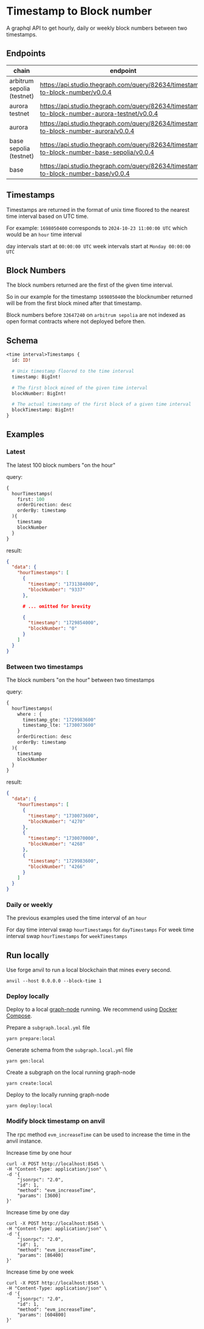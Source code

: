 # Timestamp to Block number

A graphql API to get hourly, daily or weekly block numbers between two timestamps.

## Endpoints
| chain                      | endpoint                                                                                            |
| -------------------------- | --------------------------------------------------------------------------------------------------- |
| arbitrum sepolia (testnet) | https://api.studio.thegraph.com/query/82634/timestamp-to-block-number/v0.0.4                |
| aurora testnet             | https://api.studio.thegraph.com/query/82634/timestamp-to-block-number-aurora-testnet/v0.0.4 |
| aurora                     | https://api.studio.thegraph.com/query/82634/timestamp-to-block-number-aurora/v0.0.4         |
| base sepolia (testnet)     | https://api.studio.thegraph.com/query/82634/timestamp-to-block-number-base-sepolia/v0.0.4   |
| base                       | https://api.studio.thegraph.com/query/82634/timestamp-to-block-number-base/v0.0.4           |



## Timestamps
Timestamps are returned in the format of unix time floored to the nearest time interval based on UTC time.

For example:
`1698050400` corresponds to `2024-10-23 11:00:00 UTC` which would be an `hour` time interval

day intervals start at `00:00:00 UTC`
week intervals start at `Monday 00:00:00 UTC`


## Block Numbers
The block numbers returned are the first of the given time interval.

So in our example for the timestamp `1698050400` the blocknumber returned will be from the first block mined after that timestamp.

Block numbers before `32647240` on `arbitrum sepolia` are not indexed as open format contracts where not deployed before then.

## Schema
```graphql
<time interval>Timestamps {
  id: ID!

  # Unix timestamp floored to the time interval
  timestamp: BigInt!

  # The first block mined of the given time interval
  blockNumber: BigInt!

  # The actual timestamp of the first block of a given time interval
  blockTimestamp: BigInt!
}
```

## Examples

### Latest
The latest 100 block numbers "on the hour"

query:
```graphql
{
  hourTimestamps(
    first: 100
    orderDirection: desc
    orderBy: timestamp
  ){
    timestamp
    blockNumber
  }
}
```
result:
```json
{
  "data": {
    "hourTimestamps": [
      {
        "timestamp": "1731384000",
        "blockNumber": "9337"
      },

      # ... omitted for brevity

      {
        "timestamp": "1729854000",
        "blockNumber": "0"
      }
    ]
  }
}
```

### Between two timestamps
The block numbers "on the hour" between two timestamps

query:
```graphql
{
  hourTimestamps(
    where : {
      timestamp_gte: "1729983600"
      timestamp_lte: "1730073600"
    }
    orderDirection: desc
    orderBy: timestamp
  ){
    timestamp
    blockNumber
  }
}
```
result:
```json
{
  "data": {
    "hourTimestamps": [
      {
        "timestamp": "1730073600",
        "blockNumber": "4270"
      },
      {
        "timestamp": "1730070000",
        "blockNumber": "4268"
      },
      {
        "timestamp": "1729983600",
        "blockNumber": "4266"
      }
    ]
  }
}
```
### Daily or weekly

The previous examples used the time interval of an `hour`

For day time interval swap `hourTimestamps` for `dayTimestamps`
For week time interval swap `hourTimestamps` for `weekTimestamps`

## Run locally

Use forge anvil to run a local blockchain that mines every second.
```
anvil --host 0.0.0.0 --block-time 1
```

### Deploy locally

Deploy to a local [graph-node](https://github.com/graphprotocol/graph-node) running. We recommend using [Docker Compose](https://github.com/graphprotocol/graph-node/tree/master/docker#docker-compose).

Prepare a `subgraph.local.yml` file
```
yarn prepare:local
```
Generate schema from the `subgraph.local.yml` file
```
yarn gen:local
```
Create a subgraph on the local running graph-node
```
yarn create:local
```
Deploy to the locally running graph-node
```
yarn deploy:local
```

### Modify block timestamp on anvil

The rpc method `evm_increaseTime` can be used to increase the time in the anvil instance.

Increase time by one hour
```
curl -X POST http://localhost:8545 \
-H "Content-Type: application/json" \
-d '{
    "jsonrpc": "2.0",
    "id": 1,
    "method": "evm_increaseTime",
    "params": [3600]
}'
```

Increase time by one day
```
curl -X POST http://localhost:8545 \
-H "Content-Type: application/json" \
-d '{
    "jsonrpc": "2.0",
    "id": 1,
    "method": "evm_increaseTime",
    "params": [86400]
}'
```

Increase time by one week
```
curl -X POST http://localhost:8545 \
-H "Content-Type: application/json" \
-d '{
    "jsonrpc": "2.0",
    "id": 1,
    "method": "evm_increaseTime",
    "params": [604800]
}'
```